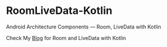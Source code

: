 # RoomLiveData-Kotlin
Android Architecture Components — Room, LiveData with Kotlin


Check My [Blog](https://medium.com/@sandipkalola1990/android-architecture-components-room-livedata-with-kotlin-c41eca0681fe) for Room and LiveData with Kotlin
